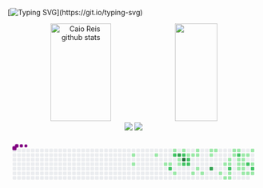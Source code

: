 

[![Typing SVG](https://readme-typing-svg.demolab.com?font=Pathway+Gothic+One&weight=600&size=35&duration=3000&pause=1000&color=20F70E&center=true&vCenter=true&width=1000&lines=Hi%2C+my+name+is+Calil!;I+have+22+years+old;I+graduating+information+systems;I+dream+to+become+a+developer;Welcome+to+my+profile!)](https://git.io/typing-svg)

<div align="center">  
  <img width="49%" height="195px" src="https://github-readme-stats.vercel.app/api?username=CBrandsDev&show_icons=true&count_private=true&hide_border=true&title_color=00BFFF&icon_color=00BFFF&text_color=c9d1d9&bg_color=0d1117" alt="Caio Reis github stats" /> 
  <img width="41%" height="195px" src="https://github-readme-stats.vercel.app/api/top-langs/?username=CBrandsDev&layout=compact&hide_border=true&title_color=00BFFF&text_color=87CEFA&bg_color=0d1117" />
</div>
  
<div align="center">
  <a href="cbrandao2001@gmail.com" ><img src = "https://img.shields.io/badge/Gmail-D14836?style=for-the-badge&logo=gmail&logoColor=white" Color=white" target="_blank"></a>
  <a href="https://www.linkedin.com/in/calil-brand%C3%A3o/" ><img src = "https://img.shields.io/badge/LinkedIn-0077B5?style=for-the-badge&logo=linkedin&logoColor=white" target="_blank"></a>
    
    
</div>


<svg viewBox="-16 -32 880 192" width="880" height="192" xmlns="http://www.w3.org/2000/svg"><style>@keyframes c0{12.32%{fill:var(--c1)}12.34%,to{fill:var(--ce)}}@keyframes c1{13.21%{fill:var(--c1)}13.23%,to{fill:var(--ce)}}@keyframes c2{30.39%{fill:var(--c1)}30.41%,to{fill:var(--ce)}}@keyframes c3{16.29%{fill:var(--c1)}16.31%,to{fill:var(--ce)}}@keyframes c4{16.73%{fill:var(--c1)}16.75%,to{fill:var(--ce)}}@keyframes c5{70.92%{fill:var(--c2)}70.94%,to{fill:var(--ce)}}@keyframes c6{28.18%{fill:var(--c1)}28.2%,to{fill:var(--ce)}}@keyframes c7{69.15%{fill:var(--c2)}69.17%,to{fill:var(--ce)}}@keyframes c8{19.81%{fill:var(--c1)}19.83%,to{fill:var(--ce)}}@keyframes c9{74%{fill:var(--c3)}74.02%,to{fill:var(--ce)}}@keyframes ca{18.05%{fill:var(--c1)}18.07%,to{fill:var(--ce)}}@keyframes cb{17.61%{fill:var(--c1)}17.63%,to{fill:var(--ce)}}@keyframes cc{27.3%{fill:var(--c1)}27.32%,to{fill:var(--ce)}}@keyframes cd{67.39%{fill:var(--c2)}67.41%,to{fill:var(--ce)}}@keyframes ce{81.93%{fill:var(--c4)}81.95%,to{fill:var(--ce)}}@keyframes cf{72.68%{fill:var(--c2)}72.7%,to{fill:var(--ce)}}@keyframes cg{26.42%{fill:var(--c1)}26.44%,to{fill:var(--ce)}}@keyframes ch{66.51%{fill:var(--c2)}66.53%,to{fill:var(--ce)}}@keyframes ci{66.07%{fill:var(--c2)}66.09%,to{fill:var(--ce)}}@keyframes cj{25.98%{fill:var(--c1)}26%,to{fill:var(--ce)}}@keyframes ck{21.58%{fill:var(--c1)}21.6%,to{fill:var(--ce)}}@keyframes cl{25.1%{fill:var(--c1)}25.12%,to{fill:var(--ce)}}@keyframes cm{24.66%{fill:var(--c1)}24.68%,to{fill:var(--ce)}}@keyframes cn{23.34%{fill:var(--c1)}23.36%,to{fill:var(--ce)}}@keyframes co{22.46%{fill:var(--c1)}22.48%,to{fill:var(--ce)}}@keyframes cp{36.11%{fill:var(--c1)}36.13%,to{fill:var(--ce)}}@keyframes cq{37.43%{fill:var(--c1)}37.45%,to{fill:var(--ce)}}@keyframes cr{78.4%{fill:var(--c3)}78.42%,to{fill:var(--ce)}}@keyframes cs{36.55%{fill:var(--c1)}36.57%,to{fill:var(--ce)}}@keyframes ct{41.84%{fill:var(--c1)}41.86%,to{fill:var(--ce)}}@keyframes cu{40.52%{fill:var(--c1)}40.54%,to{fill:var(--ce)}}@keyframes cv{43.6%{fill:var(--c1)}43.62%,to{fill:var(--ce)}}@keyframes cw{39.64%{fill:var(--c1)}39.66%,to{fill:var(--ce)}}@keyframes cx{40.08%{fill:var(--c1)}40.1%,to{fill:var(--ce)}}@keyframes cy{61.66%{fill:var(--c2)}61.68%,to{fill:var(--ce)}}@keyframes cz{42.72%{fill:var(--c1)}42.74%,to{fill:var(--ce)}}@keyframes c10{43.16%{fill:var(--c1)}43.18%,to{fill:var(--ce)}}@keyframes c11{55.94%{fill:var(--c1)}55.96%,to{fill:var(--ce)}}@keyframes c12{55.5%{fill:var(--c1)}55.52%,to{fill:var(--ce)}}@keyframes c13{56.38%{fill:var(--c1)}56.4%,to{fill:var(--ce)}}@keyframes c14{56.82%{fill:var(--c2)}56.84%,to{fill:var(--ce)}}@keyframes c15{51.97%{fill:var(--c1)}51.99%,to{fill:var(--ce)}}@keyframes c16{52.41%{fill:var(--c1)}52.43%,to{fill:var(--ce)}}@keyframes c17{53.73%{fill:var(--c1)}53.75%,to{fill:var(--ce)}}@keyframes c18{51.09%{fill:var(--c1)}51.11%,to{fill:var(--ce)}}@keyframes c19{51.53%{fill:var(--c1)}51.55%,to{fill:var(--ce)}}@keyframes c1a{52.85%{fill:var(--c1)}52.87%,to{fill:var(--ce)}}@keyframes c1b{53.29%{fill:var(--c1)}53.31%,to{fill:var(--ce)}}@keyframes c1c{45.8%{fill:var(--c1)}45.82%,to{fill:var(--ce)}}@keyframes c1d{50.65%{fill:var(--c1)}50.67%,to{fill:var(--ce)}}@keyframes c1e{58.58%{fill:var(--c2)}58.6%,to{fill:var(--ce)}}@keyframes c1f{46.25%{fill:var(--c1)}46.27%,to{fill:var(--ce)}}@keyframes c1g{49.77%{fill:var(--c1)}49.79%,to{fill:var(--ce)}}@keyframes c1h{48.45%{fill:var(--c1)}48.47%,to{fill:var(--ce)}}@keyframes c1i{59.46%{fill:var(--c2)}59.48%,to{fill:var(--ce)}}@keyframes c1j{46.69%{fill:var(--c1)}46.71%,to{fill:var(--ce)}}@keyframes u0{12.32%{transform:scale(0,1)}12.34%,13.21%{transform:scale(.02,1)}13.23%,16.29%{transform:scale(.05,1)}16.31%,16.73%{transform:scale(.07,1)}16.75%,17.61%{transform:scale(.09,1)}17.63%,18.05%{transform:scale(.12,1)}18.07%,19.81%{transform:scale(.14,1)}19.83%,21.58%{transform:scale(.16,1)}21.6%,22.46%{transform:scale(.19,1)}22.48%,23.34%{transform:scale(.21,1)}23.36%,24.66%{transform:scale(.23,1)}24.68%,25.1%{transform:scale(.26,1)}25.12%,25.98%{transform:scale(.28,1)}26%,26.42%{transform:scale(.3,1)}26.44%,27.3%{transform:scale(.33,1)}27.32%,28.18%{transform:scale(.35,1)}28.2%,30.39%{transform:scale(.37,1)}30.41%,36.11%{transform:scale(.4,1)}36.13%,36.55%{transform:scale(.42,1)}36.57%,37.43%{transform:scale(.44,1)}37.45%,39.64%{transform:scale(.47,1)}39.66%,40.08%{transform:scale(.49,1)}40.1%,40.52%{transform:scale(.51,1)}40.54%,41.84%{transform:scale(.53,1)}41.86%,42.72%{transform:scale(.56,1)}42.74%,43.16%{transform:scale(.58,1)}43.18%,43.6%{transform:scale(.6,1)}43.62%,45.8%{transform:scale(.63,1)}45.82%,46.25%{transform:scale(.65,1)}46.27%,46.69%{transform:scale(.67,1)}46.71%,48.45%{transform:scale(.7,1)}48.47%,49.77%{transform:scale(.72,1)}49.79%,50.65%{transform:scale(.74,1)}50.67%,51.09%{transform:scale(.77,1)}51.11%,51.53%{transform:scale(.79,1)}51.55%,51.97%{transform:scale(.81,1)}51.99%,52.41%{transform:scale(.84,1)}52.43%,52.85%{transform:scale(.86,1)}52.87%,53.29%{transform:scale(.88,1)}53.31%,53.73%{transform:scale(.91,1)}53.75%,55.5%{transform:scale(.93,1)}55.52%,55.94%{transform:scale(.95,1)}55.96%,56.38%{transform:scale(.98,1)}56.4%,to{transform:scale(1,1)}}@keyframes u1{56.82%{transform:scale(0,1)}56.84%,58.58%{transform:scale(.1,1)}58.6%,59.46%{transform:scale(.2,1)}59.48%,61.66%{transform:scale(.3,1)}61.68%,66.07%{transform:scale(.4,1)}66.09%,66.51%{transform:scale(.5,1)}66.53%,67.39%{transform:scale(.6,1)}67.41%,69.15%{transform:scale(.7,1)}69.17%,70.92%{transform:scale(.8,1)}70.94%,72.68%{transform:scale(.9,1)}72.7%,to{transform:scale(1,1)}}@keyframes u2{74%{transform:scale(0,1)}74.02%,78.4%{transform:scale(.5,1)}78.42%,to{transform:scale(1,1)}}@keyframes u3{81.93%{transform:scale(0,1)}81.95%,to{transform:scale(1,1)}}@keyframes s0{0%,99.56%{transform:translate(0,-16px)}.44%{transform:translate(0,0)}11.89%{transform:translate(416px,0)}13.22%{transform:translate(416px,48px)}17.62%,73.13%{transform:translate(576px,48px)}18.06%{transform:translate(576px,32px)}18.5%{transform:translate(560px,32px)}19.82%{transform:translate(560px,80px)}22.47%{transform:translate(656px,80px)}22.91%{transform:translate(656px,64px)}23.35%{transform:translate(640px,64px)}25.11%{transform:translate(640px,0)}25.55%{transform:translate(624px,0)}25.99%{transform:translate(624px,16px)}26.43%,66.96%{transform:translate(608px,16px)}26.87%{transform:translate(608px,0)}29.96%{transform:translate(496px,0)}30.4%{transform:translate(496px,16px)}31.72%,69.6%{transform:translate(544px,16px)}32.16%{transform:translate(544px,0)}36.56%{transform:translate(704px,0)}37%{transform:translate(704px,16px)}37.44%,77.09%{transform:translate(688px,16px)}37.89%{transform:translate(688px,32px)}39.65%{transform:translate(752px,32px)}40.09%,62.11%{transform:translate(752px,48px)}40.97%{transform:translate(720px,48px)}41.85%{transform:translate(720px,80px)}42.73%{transform:translate(752px,80px)}43.17%{transform:translate(752px,96px)}43.61%{transform:translate(736px,96px)}44.05%{transform:translate(736px,80px)}47.14%{transform:translate(848px,80px)}48.02%{transform:translate(848px,48px)}48.46%,59.03%{transform:translate(832px,48px)}49.78%{transform:translate(832px,0)}50.22%{transform:translate(816px,0)}50.66%,57.71%{transform:translate(816px,16px)}51.1%{transform:translate(800px,16px)}51.54%{transform:translate(800px,32px)}51.98%,54.63%{transform:translate(784px,32px)}52.42%{transform:translate(784px,48px)}52.86%{transform:translate(800px,48px)}53.3%{transform:translate(800px,64px)}53.74%{transform:translate(784px,64px)}55.07%{transform:translate(768px,32px)}55.95%{transform:translate(768px,0)}56.39%{transform:translate(784px,0)}56.83%{transform:translate(784px,16px)}58.59%{transform:translate(816px,48px)}59.47%{transform:translate(832px,64px)}61.67%{transform:translate(752px,64px)}66.08%{transform:translate(608px,48px)}67.4%{transform:translate(592px,16px)}67.84%{transform:translate(592px,0)}68.72%{transform:translate(560px,0)}69.16%{transform:translate(560px,16px)}70.93%{transform:translate(544px,64px)}72.25%{transform:translate(592px,64px)}72.69%{transform:translate(592px,48px)}74.01%{transform:translate(576px,16px)}78.41%{transform:translate(688px,64px)}78.85%{transform:translate(672px,64px)}79.74%{transform:translate(672px,32px)}96.48%{transform:translate(64px,32px)}96.92%{transform:translate(64px,16px)}97.36%{transform:translate(48px,16px)}98.24%{transform:translate(48px,-16px)}}@keyframes s1{0%,99.56%{transform:translate(16px,-16px)}.44%{transform:translate(0,-16px)}.88%{transform:translate(0,0)}12.33%{transform:translate(416px,0)}13.66%{transform:translate(416px,48px)}18.06%,73.57%{transform:translate(576px,48px)}18.5%{transform:translate(576px,32px)}18.94%{transform:translate(560px,32px)}20.26%{transform:translate(560px,80px)}22.91%{transform:translate(656px,80px)}23.35%{transform:translate(656px,64px)}23.79%{transform:translate(640px,64px)}25.55%{transform:translate(640px,0)}25.99%{transform:translate(624px,0)}26.43%{transform:translate(624px,16px)}26.87%,67.4%{transform:translate(608px,16px)}27.31%{transform:translate(608px,0)}30.4%{transform:translate(496px,0)}30.84%{transform:translate(496px,16px)}32.16%,70.04%{transform:translate(544px,16px)}32.6%{transform:translate(544px,0)}37%{transform:translate(704px,0)}37.44%{transform:translate(704px,16px)}37.89%,77.53%{transform:translate(688px,16px)}38.33%{transform:translate(688px,32px)}40.09%{transform:translate(752px,32px)}40.53%,62.56%{transform:translate(752px,48px)}41.41%{transform:translate(720px,48px)}42.29%{transform:translate(720px,80px)}43.17%{transform:translate(752px,80px)}43.61%{transform:translate(752px,96px)}44.05%{transform:translate(736px,96px)}44.49%{transform:translate(736px,80px)}47.58%{transform:translate(848px,80px)}48.46%{transform:translate(848px,48px)}48.9%,59.47%{transform:translate(832px,48px)}50.22%{transform:translate(832px,0)}50.66%{transform:translate(816px,0)}51.1%,58.15%{transform:translate(816px,16px)}51.54%{transform:translate(800px,16px)}51.98%{transform:translate(800px,32px)}52.42%,55.07%{transform:translate(784px,32px)}52.86%{transform:translate(784px,48px)}53.3%{transform:translate(800px,48px)}53.74%{transform:translate(800px,64px)}54.19%{transform:translate(784px,64px)}55.51%{transform:translate(768px,32px)}56.39%{transform:translate(768px,0)}56.83%{transform:translate(784px,0)}57.27%{transform:translate(784px,16px)}59.03%{transform:translate(816px,48px)}59.91%{transform:translate(832px,64px)}62.11%{transform:translate(752px,64px)}66.52%{transform:translate(608px,48px)}67.84%{transform:translate(592px,16px)}68.28%{transform:translate(592px,0)}69.16%{transform:translate(560px,0)}69.6%{transform:translate(560px,16px)}71.37%{transform:translate(544px,64px)}72.69%{transform:translate(592px,64px)}73.13%{transform:translate(592px,48px)}74.45%{transform:translate(576px,16px)}78.85%{transform:translate(688px,64px)}79.3%{transform:translate(672px,64px)}80.18%{transform:translate(672px,32px)}96.92%{transform:translate(64px,32px)}97.36%{transform:translate(64px,16px)}97.8%{transform:translate(48px,16px)}98.68%{transform:translate(48px,-16px)}}@keyframes s2{0%,99.56%{transform:translate(32px,-16px)}.88%{transform:translate(0,-16px)}1.32%{transform:translate(0,0)}12.78%{transform:translate(416px,0)}14.1%{transform:translate(416px,48px)}18.5%,74.01%{transform:translate(576px,48px)}18.94%{transform:translate(576px,32px)}19.38%{transform:translate(560px,32px)}20.7%{transform:translate(560px,80px)}23.35%{transform:translate(656px,80px)}23.79%{transform:translate(656px,64px)}24.23%{transform:translate(640px,64px)}25.99%{transform:translate(640px,0)}26.43%{transform:translate(624px,0)}26.87%{transform:translate(624px,16px)}27.31%,67.84%{transform:translate(608px,16px)}27.75%{transform:translate(608px,0)}30.84%{transform:translate(496px,0)}31.28%{transform:translate(496px,16px)}32.6%,70.48%{transform:translate(544px,16px)}33.04%{transform:translate(544px,0)}37.44%{transform:translate(704px,0)}37.89%{transform:translate(704px,16px)}38.33%,77.97%{transform:translate(688px,16px)}38.77%{transform:translate(688px,32px)}40.53%{transform:translate(752px,32px)}40.97%,63%{transform:translate(752px,48px)}41.85%{transform:translate(720px,48px)}42.73%{transform:translate(720px,80px)}43.61%{transform:translate(752px,80px)}44.05%{transform:translate(752px,96px)}44.49%{transform:translate(736px,96px)}44.93%{transform:translate(736px,80px)}48.02%{transform:translate(848px,80px)}48.9%{transform:translate(848px,48px)}49.34%,59.91%{transform:translate(832px,48px)}50.66%{transform:translate(832px,0)}51.1%{transform:translate(816px,0)}51.54%,58.59%{transform:translate(816px,16px)}51.98%{transform:translate(800px,16px)}52.42%{transform:translate(800px,32px)}52.86%,55.51%{transform:translate(784px,32px)}53.3%{transform:translate(784px,48px)}53.74%{transform:translate(800px,48px)}54.19%{transform:translate(800px,64px)}54.63%{transform:translate(784px,64px)}55.95%{transform:translate(768px,32px)}56.83%{transform:translate(768px,0)}57.27%{transform:translate(784px,0)}57.71%{transform:translate(784px,16px)}59.47%{transform:translate(816px,48px)}60.35%{transform:translate(832px,64px)}62.56%{transform:translate(752px,64px)}66.96%{transform:translate(608px,48px)}68.28%{transform:translate(592px,16px)}68.72%{transform:translate(592px,0)}69.6%{transform:translate(560px,0)}70.04%{transform:translate(560px,16px)}71.81%{transform:translate(544px,64px)}73.13%{transform:translate(592px,64px)}73.57%{transform:translate(592px,48px)}74.89%{transform:translate(576px,16px)}79.3%{transform:translate(688px,64px)}79.74%{transform:translate(672px,64px)}80.62%{transform:translate(672px,32px)}97.36%{transform:translate(64px,32px)}97.8%{transform:translate(64px,16px)}98.24%{transform:translate(48px,16px)}99.12%{transform:translate(48px,-16px)}}@keyframes s3{0%,99.56%{transform:translate(48px,-16px)}1.32%{transform:translate(0,-16px)}1.76%{transform:translate(0,0)}13.22%{transform:translate(416px,0)}14.54%{transform:translate(416px,48px)}18.94%,74.45%{transform:translate(576px,48px)}19.38%{transform:translate(576px,32px)}19.82%{transform:translate(560px,32px)}21.15%{transform:translate(560px,80px)}23.79%{transform:translate(656px,80px)}24.23%{transform:translate(656px,64px)}24.67%{transform:translate(640px,64px)}26.43%{transform:translate(640px,0)}26.87%{transform:translate(624px,0)}27.31%{transform:translate(624px,16px)}27.75%,68.28%{transform:translate(608px,16px)}28.19%{transform:translate(608px,0)}31.28%{transform:translate(496px,0)}31.72%{transform:translate(496px,16px)}33.04%,70.93%{transform:translate(544px,16px)}33.48%{transform:translate(544px,0)}37.89%{transform:translate(704px,0)}38.33%{transform:translate(704px,16px)}38.77%,78.41%{transform:translate(688px,16px)}39.21%{transform:translate(688px,32px)}40.97%{transform:translate(752px,32px)}41.41%,63.44%{transform:translate(752px,48px)}42.29%{transform:translate(720px,48px)}43.17%{transform:translate(720px,80px)}44.05%{transform:translate(752px,80px)}44.49%{transform:translate(752px,96px)}44.93%{transform:translate(736px,96px)}45.37%{transform:translate(736px,80px)}48.46%{transform:translate(848px,80px)}49.34%{transform:translate(848px,48px)}49.78%,60.35%{transform:translate(832px,48px)}51.1%{transform:translate(832px,0)}51.54%{transform:translate(816px,0)}51.98%,59.03%{transform:translate(816px,16px)}52.42%{transform:translate(800px,16px)}52.86%{transform:translate(800px,32px)}53.3%,55.95%{transform:translate(784px,32px)}53.74%{transform:translate(784px,48px)}54.19%{transform:translate(800px,48px)}54.63%{transform:translate(800px,64px)}55.07%{transform:translate(784px,64px)}56.39%{transform:translate(768px,32px)}57.27%{transform:translate(768px,0)}57.71%{transform:translate(784px,0)}58.15%{transform:translate(784px,16px)}59.91%{transform:translate(816px,48px)}60.79%{transform:translate(832px,64px)}63%{transform:translate(752px,64px)}67.4%{transform:translate(608px,48px)}68.72%{transform:translate(592px,16px)}69.16%{transform:translate(592px,0)}70.04%{transform:translate(560px,0)}70.48%{transform:translate(560px,16px)}72.25%{transform:translate(544px,64px)}73.57%{transform:translate(592px,64px)}74.01%{transform:translate(592px,48px)}75.33%{transform:translate(576px,16px)}79.74%{transform:translate(688px,64px)}80.18%{transform:translate(672px,64px)}81.06%{transform:translate(672px,32px)}97.8%{transform:translate(64px,32px)}98.24%{transform:translate(64px,16px)}98.68%{transform:translate(48px,16px)}}:root{--cb:#1b1f230a;--cs:purple;--ce:#ebedf0;--c0:#ebedf0;--c1:#9be9a8;--c2:#40c463;--c3:#30a14e;--c4:#216e39}@media (prefers-color-scheme:dark){:root{--cb:#1b1f230a;--cs:purple;--ce:#161b22;--c1:#01311f;--c2:#034525;--c3:#0f6d31;--c4:#00c647}}.c{shape-rendering:geometricPrecision;rx:2;ry:2;fill:var(--ce);stroke-width:1px;stroke:var(--cb);animation:none 22700ms linear infinite}.c.c0,.c.c1{fill:var(--c1);animation-name:c0}.c.c1{animation-name:c1}.c.c2,.c.c3,.c.c4{fill:var(--c1);animation-name:c2}.c.c3,.c.c4{animation-name:c3}.c.c4{animation-name:c4}.c.c5{fill:var(--c2);animation-name:c5}.c.c6{fill:var(--c1);animation-name:c6}.c.c7{fill:var(--c2);animation-name:c7}.c.c8{fill:var(--c1);animation-name:c8}.c.c9{fill:var(--c3);animation-name:c9}.c.ca,.c.cb,.c.cc{fill:var(--c1);animation-name:ca}.c.cb,.c.cc{animation-name:cb}.c.cc{animation-name:cc}.c.cd{fill:var(--c2);animation-name:cd}.c.ce{fill:var(--c4);animation-name:ce}.c.cf{fill:var(--c2);animation-name:cf}.c.cg{fill:var(--c1);animation-name:cg}.c.ch,.c.ci{fill:var(--c2);animation-name:ch}.c.ci{animation-name:ci}.c.cj,.c.ck{fill:var(--c1);animation-name:cj}.c.ck{animation-name:ck}.c.cl,.c.cm,.c.cn{fill:var(--c1);animation-name:cl}.c.cm,.c.cn{animation-name:cm}.c.cn{animation-name:cn}.c.co,.c.cp,.c.cq{fill:var(--c1);animation-name:co}.c.cp,.c.cq{animation-name:cp}.c.cq{animation-name:cq}.c.cr{fill:var(--c3);animation-name:cr}.c.cs,.c.ct,.c.cu{fill:var(--c1);animation-name:cs}.c.ct,.c.cu{animation-name:ct}.c.cu{animation-name:cu}.c.cv,.c.cw,.c.cx{fill:var(--c1);animation-name:cv}.c.cw,.c.cx{animation-name:cw}.c.cx{animation-name:cx}.c.cy{fill:var(--c2);animation-name:cy}.c.c10,.c.cz{fill:var(--c1);animation-name:cz}.c.c10{animation-name:c10}.c.c11,.c.c12,.c.c13{fill:var(--c1);animation-name:c11}.c.c12,.c.c13{animation-name:c12}.c.c13{animation-name:c13}.c.c14{fill:var(--c2);animation-name:c14}.c.c15,.c.c16,.c.c17{fill:var(--c1);animation-name:c15}.c.c16,.c.c17{animation-name:c16}.c.c17{animation-name:c17}.c.c18,.c.c19,.c.c1a{fill:var(--c1);animation-name:c18}.c.c19,.c.c1a{animation-name:c19}.c.c1a{animation-name:c1a}.c.c1b,.c.c1c,.c.c1d{fill:var(--c1);animation-name:c1b}.c.c1c,.c.c1d{animation-name:c1c}.c.c1d{animation-name:c1d}.c.c1e{fill:var(--c2);animation-name:c1e}.c.c1f,.c.c1g,.c.c1h{fill:var(--c1);animation-name:c1f}.c.c1g,.c.c1h{animation-name:c1g}.c.c1h{animation-name:c1h}.c.c1i{fill:var(--c2);animation-name:c1i}.c.c1j{fill:var(--c1);animation-name:c1j}.s,.u{animation:none linear 22700ms infinite}.u,.u.u0{transform-origin:0 0}.u{transform:scale(0,1)}.u.u0{fill:var(--c1);animation-name:u0}.u.u1{fill:var(--c2);animation-name:u1;transform-origin:651.1px 0}.u.u2{fill:var(--c3);animation-name:u2;transform-origin:802.6px 0}.u.u3{fill:var(--c4);animation-name:u3;transform-origin:832.9px 0}.s{shape-rendering:geometricPrecision;fill:var(--cs)}.s.s0{transform:translate(0,-16px);animation-name:s0}.s.s1{transform:translate(16px,-16px);animation-name:s1}.s.s2{transform:translate(32px,-16px);animation-name:s2}.s.s3{transform:translate(48px,-16px);animation-name:s3}</style><rect class="c" x="2" y="2" width="12" height="12"/><rect class="c" x="2" y="18" width="12" height="12"/><rect class="c" x="2" y="34" width="12" height="12"/><rect class="c" x="2" y="50" width="12" height="12"/><rect class="c" x="2" y="66" width="12" height="12"/><rect class="c" x="2" y="82" width="12" height="12"/><rect class="c" x="2" y="98" width="12" height="12"/><rect class="c" x="18" y="2" width="12" height="12"/><rect class="c" x="18" y="18" width="12" height="12"/><rect class="c" x="18" y="34" width="12" height="12"/><rect class="c" x="18" y="50" width="12" height="12"/><rect class="c" x="18" y="66" width="12" height="12"/><rect class="c" x="18" y="82" width="12" height="12"/><rect class="c" x="18" y="98" width="12" height="12"/><rect class="c" x="34" y="2" width="12" height="12"/><rect class="c" x="34" y="18" width="12" height="12"/><rect class="c" x="34" y="34" width="12" height="12"/><rect class="c" x="34" y="50" width="12" height="12"/><rect class="c" x="34" y="66" width="12" height="12"/><rect class="c" x="34" y="82" width="12" height="12"/><rect class="c" x="34" y="98" width="12" height="12"/><rect class="c" x="50" y="2" width="12" height="12"/><rect class="c" x="50" y="18" width="12" height="12"/><rect class="c" x="50" y="34" width="12" height="12"/><rect class="c" x="50" y="50" width="12" height="12"/><rect class="c" x="50" y="66" width="12" height="12"/><rect class="c" x="50" y="82" width="12" height="12"/><rect class="c" x="50" y="98" width="12" height="12"/><rect class="c" x="66" y="2" width="12" height="12"/><rect class="c" x="66" y="18" width="12" height="12"/><rect class="c" x="66" y="34" width="12" height="12"/><rect class="c" x="66" y="50" width="12" height="12"/><rect class="c" x="66" y="66" width="12" height="12"/><rect class="c" x="66" y="82" width="12" height="12"/><rect class="c" x="66" y="98" width="12" height="12"/><rect class="c" x="82" y="2" width="12" height="12"/><rect class="c" x="82" y="18" width="12" height="12"/><rect class="c" x="82" y="34" width="12" height="12"/><rect class="c" x="82" y="50" width="12" height="12"/><rect class="c" x="82" y="66" width="12" height="12"/><rect class="c" x="82" y="82" width="12" height="12"/><rect class="c" x="82" y="98" width="12" height="12"/><rect class="c" x="98" y="2" width="12" height="12"/><rect class="c" x="98" y="18" width="12" height="12"/><rect class="c" x="98" y="34" width="12" height="12"/><rect class="c" x="98" y="50" width="12" height="12"/><rect class="c" x="98" y="66" width="12" height="12"/><rect class="c" x="98" y="82" width="12" height="12"/><rect class="c" x="98" y="98" width="12" height="12"/><rect class="c" x="114" y="2" width="12" height="12"/><rect class="c" x="114" y="18" width="12" height="12"/><rect class="c" x="114" y="34" width="12" height="12"/><rect class="c" x="114" y="50" width="12" height="12"/><rect class="c" x="114" y="66" width="12" height="12"/><rect class="c" x="114" y="82" width="12" height="12"/><rect class="c" x="114" y="98" width="12" height="12"/><rect class="c" x="130" y="2" width="12" height="12"/><rect class="c" x="130" y="18" width="12" height="12"/><rect class="c" x="130" y="34" width="12" height="12"/><rect class="c" x="130" y="50" width="12" height="12"/><rect class="c" x="130" y="66" width="12" height="12"/><rect class="c" x="130" y="82" width="12" height="12"/><rect class="c" x="130" y="98" width="12" height="12"/><rect class="c" x="146" y="2" width="12" height="12"/><rect class="c" x="146" y="18" width="12" height="12"/><rect class="c" x="146" y="34" width="12" height="12"/><rect class="c" x="146" y="50" width="12" height="12"/><rect class="c" x="146" y="66" width="12" height="12"/><rect class="c" x="146" y="82" width="12" height="12"/><rect class="c" x="146" y="98" width="12" height="12"/><rect class="c" x="162" y="2" width="12" height="12"/><rect class="c" x="162" y="18" width="12" height="12"/><rect class="c" x="162" y="34" width="12" height="12"/><rect class="c" x="162" y="50" width="12" height="12"/><rect class="c" x="162" y="66" width="12" height="12"/><rect class="c" x="162" y="82" width="12" height="12"/><rect class="c" x="162" y="98" width="12" height="12"/><rect class="c" x="178" y="2" width="12" height="12"/><rect class="c" x="178" y="18" width="12" height="12"/><rect class="c" x="178" y="34" width="12" height="12"/><rect class="c" x="178" y="50" width="12" height="12"/><rect class="c" x="178" y="66" width="12" height="12"/><rect class="c" x="178" y="82" width="12" height="12"/><rect class="c" x="178" y="98" width="12" height="12"/><rect class="c" x="194" y="2" width="12" height="12"/><rect class="c" x="194" y="18" width="12" height="12"/><rect class="c" x="194" y="34" width="12" height="12"/><rect class="c" x="194" y="50" width="12" height="12"/><rect class="c" x="194" y="66" width="12" height="12"/><rect class="c" x="194" y="82" width="12" height="12"/><rect class="c" x="194" y="98" width="12" height="12"/><rect class="c" x="210" y="2" width="12" height="12"/><rect class="c" x="210" y="18" width="12" height="12"/><rect class="c" x="210" y="34" width="12" height="12"/><rect class="c" x="210" y="50" width="12" height="12"/><rect class="c" x="210" y="66" width="12" height="12"/><rect class="c" x="210" y="82" width="12" height="12"/><rect class="c" x="210" y="98" width="12" height="12"/><rect class="c" x="226" y="2" width="12" height="12"/><rect class="c" x="226" y="18" width="12" height="12"/><rect class="c" x="226" y="34" width="12" height="12"/><rect class="c" x="226" y="50" width="12" height="12"/><rect class="c" x="226" y="66" width="12" height="12"/><rect class="c" x="226" y="82" width="12" height="12"/><rect class="c" x="226" y="98" width="12" height="12"/><rect class="c" x="242" y="2" width="12" height="12"/><rect class="c" x="242" y="18" width="12" height="12"/><rect class="c" x="242" y="34" width="12" height="12"/><rect class="c" x="242" y="50" width="12" height="12"/><rect class="c" x="242" y="66" width="12" height="12"/><rect class="c" x="242" y="82" width="12" height="12"/><rect class="c" x="242" y="98" width="12" height="12"/><rect class="c" x="258" y="2" width="12" height="12"/><rect class="c" x="258" y="18" width="12" height="12"/><rect class="c" x="258" y="34" width="12" height="12"/><rect class="c" x="258" y="50" width="12" height="12"/><rect class="c" x="258" y="66" width="12" height="12"/><rect class="c" x="258" y="82" width="12" height="12"/><rect class="c" x="258" y="98" width="12" height="12"/><rect class="c" x="274" y="2" width="12" height="12"/><rect class="c" x="274" y="18" width="12" height="12"/><rect class="c" x="274" y="34" width="12" height="12"/><rect class="c" x="274" y="50" width="12" height="12"/><rect class="c" x="274" y="66" width="12" height="12"/><rect class="c" x="274" y="82" width="12" height="12"/><rect class="c" x="274" y="98" width="12" height="12"/><rect class="c" x="290" y="2" width="12" height="12"/><rect class="c" x="290" y="18" width="12" height="12"/><rect class="c" x="290" y="34" width="12" height="12"/><rect class="c" x="290" y="50" width="12" height="12"/><rect class="c" x="290" y="66" width="12" height="12"/><rect class="c" x="290" y="82" width="12" height="12"/><rect class="c" x="290" y="98" width="12" height="12"/><rect class="c" x="306" y="2" width="12" height="12"/><rect class="c" x="306" y="18" width="12" height="12"/><rect class="c" x="306" y="34" width="12" height="12"/><rect class="c" x="306" y="50" width="12" height="12"/><rect class="c" x="306" y="66" width="12" height="12"/><rect class="c" x="306" y="82" width="12" height="12"/><rect class="c" x="306" y="98" width="12" height="12"/><rect class="c" x="322" y="2" width="12" height="12"/><rect class="c" x="322" y="18" width="12" height="12"/><rect class="c" x="322" y="34" width="12" height="12"/><rect class="c" x="322" y="50" width="12" height="12"/><rect class="c" x="322" y="66" width="12" height="12"/><rect class="c" x="322" y="82" width="12" height="12"/><rect class="c" x="322" y="98" width="12" height="12"/><rect class="c" x="338" y="2" width="12" height="12"/><rect class="c" x="338" y="18" width="12" height="12"/><rect class="c" x="338" y="34" width="12" height="12"/><rect class="c" x="338" y="50" width="12" height="12"/><rect class="c" x="338" y="66" width="12" height="12"/><rect class="c" x="338" y="82" width="12" height="12"/><rect class="c" x="338" y="98" width="12" height="12"/><rect class="c" x="354" y="2" width="12" height="12"/><rect class="c" x="354" y="18" width="12" height="12"/><rect class="c" x="354" y="34" width="12" height="12"/><rect class="c" x="354" y="50" width="12" height="12"/><rect class="c" x="354" y="66" width="12" height="12"/><rect class="c" x="354" y="82" width="12" height="12"/><rect class="c" x="354" y="98" width="12" height="12"/><rect class="c" x="370" y="2" width="12" height="12"/><rect class="c" x="370" y="18" width="12" height="12"/><rect class="c" x="370" y="34" width="12" height="12"/><rect class="c" x="370" y="50" width="12" height="12"/><rect class="c" x="370" y="66" width="12" height="12"/><rect class="c" x="370" y="82" width="12" height="12"/><rect class="c" x="370" y="98" width="12" height="12"/><rect class="c" x="386" y="2" width="12" height="12"/><rect class="c" x="386" y="18" width="12" height="12"/><rect class="c" x="386" y="34" width="12" height="12"/><rect class="c" x="386" y="50" width="12" height="12"/><rect class="c" x="386" y="66" width="12" height="12"/><rect class="c" x="386" y="82" width="12" height="12"/><rect class="c" x="386" y="98" width="12" height="12"/><rect class="c" x="402" y="2" width="12" height="12"/><rect class="c" x="402" y="18" width="12" height="12"/><rect class="c" x="402" y="34" width="12" height="12"/><rect class="c" x="402" y="50" width="12" height="12"/><rect class="c" x="402" y="66" width="12" height="12"/><rect class="c" x="402" y="82" width="12" height="12"/><rect class="c" x="402" y="98" width="12" height="12"/><rect class="c" x="418" y="2" width="12" height="12"/><rect class="c c0" x="418" y="18" width="12" height="12"/><rect class="c" x="418" y="34" width="12" height="12"/><rect class="c c1" x="418" y="50" width="12" height="12"/><rect class="c" x="418" y="66" width="12" height="12"/><rect class="c" x="418" y="82" width="12" height="12"/><rect class="c" x="418" y="98" width="12" height="12"/><rect class="c" x="434" y="2" width="12" height="12"/><rect class="c" x="434" y="18" width="12" height="12"/><rect class="c" x="434" y="34" width="12" height="12"/><rect class="c" x="434" y="50" width="12" height="12"/><rect class="c" x="434" y="66" width="12" height="12"/><rect class="c" x="434" y="82" width="12" height="12"/><rect class="c" x="434" y="98" width="12" height="12"/><rect class="c" x="450" y="2" width="12" height="12"/><rect class="c" x="450" y="18" width="12" height="12"/><rect class="c" x="450" y="34" width="12" height="12"/><rect class="c" x="450" y="50" width="12" height="12"/><rect class="c" x="450" y="66" width="12" height="12"/><rect class="c" x="450" y="82" width="12" height="12"/><rect class="c" x="450" y="98" width="12" height="12"/><rect class="c" x="466" y="2" width="12" height="12"/><rect class="c" x="466" y="18" width="12" height="12"/><rect class="c" x="466" y="34" width="12" height="12"/><rect class="c" x="466" y="50" width="12" height="12"/><rect class="c" x="466" y="66" width="12" height="12"/><rect class="c" x="466" y="82" width="12" height="12"/><rect class="c" x="466" y="98" width="12" height="12"/><rect class="c" x="482" y="2" width="12" height="12"/><rect class="c" x="482" y="18" width="12" height="12"/><rect class="c" x="482" y="34" width="12" height="12"/><rect class="c" x="482" y="50" width="12" height="12"/><rect class="c" x="482" y="66" width="12" height="12"/><rect class="c" x="482" y="82" width="12" height="12"/><rect class="c" x="482" y="98" width="12" height="12"/><rect class="c" x="498" y="2" width="12" height="12"/><rect class="c c2" x="498" y="18" width="12" height="12"/><rect class="c" x="498" y="34" width="12" height="12"/><rect class="c" x="498" y="50" width="12" height="12"/><rect class="c" x="498" y="66" width="12" height="12"/><rect class="c" x="498" y="82" width="12" height="12"/><rect class="c" x="498" y="98" width="12" height="12"/><rect class="c" x="514" y="2" width="12" height="12"/><rect class="c" x="514" y="18" width="12" height="12"/><rect class="c" x="514" y="34" width="12" height="12"/><rect class="c" x="514" y="50" width="12" height="12"/><rect class="c" x="514" y="66" width="12" height="12"/><rect class="c" x="514" y="82" width="12" height="12"/><rect class="c" x="514" y="98" width="12" height="12"/><rect class="c" x="530" y="2" width="12" height="12"/><rect class="c" x="530" y="18" width="12" height="12"/><rect class="c" x="530" y="34" width="12" height="12"/><rect class="c c3" x="530" y="50" width="12" height="12"/><rect class="c" x="530" y="66" width="12" height="12"/><rect class="c" x="530" y="82" width="12" height="12"/><rect class="c" x="530" y="98" width="12" height="12"/><rect class="c" x="546" y="2" width="12" height="12"/><rect class="c" x="546" y="18" width="12" height="12"/><rect class="c" x="546" y="34" width="12" height="12"/><rect class="c c4" x="546" y="50" width="12" height="12"/><rect class="c c5" x="546" y="66" width="12" height="12"/><rect class="c" x="546" y="82" width="12" height="12"/><rect class="c" x="546" y="98" width="12" height="12"/><rect class="c c6" x="562" y="2" width="12" height="12"/><rect class="c c7" x="562" y="18" width="12" height="12"/><rect class="c" x="562" y="34" width="12" height="12"/><rect class="c" x="562" y="50" width="12" height="12"/><rect class="c" x="562" y="66" width="12" height="12"/><rect class="c c8" x="562" y="82" width="12" height="12"/><rect class="c" x="562" y="98" width="12" height="12"/><rect class="c" x="578" y="2" width="12" height="12"/><rect class="c c9" x="578" y="18" width="12" height="12"/><rect class="c ca" x="578" y="34" width="12" height="12"/><rect class="c cb" x="578" y="50" width="12" height="12"/><rect class="c" x="578" y="66" width="12" height="12"/><rect class="c" x="578" y="82" width="12" height="12"/><rect class="c" x="578" y="98" width="12" height="12"/><rect class="c cc" x="594" y="2" width="12" height="12"/><rect class="c cd" x="594" y="18" width="12" height="12"/><rect class="c ce" x="594" y="34" width="12" height="12"/><rect class="c cf" x="594" y="50" width="12" height="12"/><rect class="c" x="594" y="66" width="12" height="12"/><rect class="c" x="594" y="82" width="12" height="12"/><rect class="c" x="594" y="98" width="12" height="12"/><rect class="c" x="610" y="2" width="12" height="12"/><rect class="c cg" x="610" y="18" width="12" height="12"/><rect class="c ch" x="610" y="34" width="12" height="12"/><rect class="c ci" x="610" y="50" width="12" height="12"/><rect class="c" x="610" y="66" width="12" height="12"/><rect class="c" x="610" y="82" width="12" height="12"/><rect class="c" x="610" y="98" width="12" height="12"/><rect class="c" x="626" y="2" width="12" height="12"/><rect class="c cj" x="626" y="18" width="12" height="12"/><rect class="c" x="626" y="34" width="12" height="12"/><rect class="c" x="626" y="50" width="12" height="12"/><rect class="c" x="626" y="66" width="12" height="12"/><rect class="c ck" x="626" y="82" width="12" height="12"/><rect class="c" x="626" y="98" width="12" height="12"/><rect class="c cl" x="642" y="2" width="12" height="12"/><rect class="c cm" x="642" y="18" width="12" height="12"/><rect class="c" x="642" y="34" width="12" height="12"/><rect class="c" x="642" y="50" width="12" height="12"/><rect class="c cn" x="642" y="66" width="12" height="12"/><rect class="c" x="642" y="82" width="12" height="12"/><rect class="c" x="642" y="98" width="12" height="12"/><rect class="c" x="658" y="2" width="12" height="12"/><rect class="c" x="658" y="18" width="12" height="12"/><rect class="c" x="658" y="34" width="12" height="12"/><rect class="c" x="658" y="50" width="12" height="12"/><rect class="c" x="658" y="66" width="12" height="12"/><rect class="c co" x="658" y="82" width="12" height="12"/><rect class="c" x="658" y="98" width="12" height="12"/><rect class="c" x="674" y="2" width="12" height="12"/><rect class="c" x="674" y="18" width="12" height="12"/><rect class="c" x="674" y="34" width="12" height="12"/><rect class="c" x="674" y="50" width="12" height="12"/><rect class="c" x="674" y="66" width="12" height="12"/><rect class="c" x="674" y="82" width="12" height="12"/><rect class="c" x="674" y="98" width="12" height="12"/><rect class="c cp" x="690" y="2" width="12" height="12"/><rect class="c cq" x="690" y="18" width="12" height="12"/><rect class="c" x="690" y="34" width="12" height="12"/><rect class="c" x="690" y="50" width="12" height="12"/><rect class="c cr" x="690" y="66" width="12" height="12"/><rect class="c" x="690" y="82" width="12" height="12"/><rect class="c" x="690" y="98" width="12" height="12"/><rect class="c cs" x="706" y="2" width="12" height="12"/><rect class="c" x="706" y="18" width="12" height="12"/><rect class="c" x="706" y="34" width="12" height="12"/><rect class="c" x="706" y="50" width="12" height="12"/><rect class="c" x="706" y="66" width="12" height="12"/><rect class="c" x="706" y="82" width="12" height="12"/><rect class="c" x="706" y="98" width="12" height="12"/><rect class="c" x="722" y="2" width="12" height="12"/><rect class="c" x="722" y="18" width="12" height="12"/><rect class="c" x="722" y="34" width="12" height="12"/><rect class="c" x="722" y="50" width="12" height="12"/><rect class="c" x="722" y="66" width="12" height="12"/><rect class="c ct" x="722" y="82" width="12" height="12"/><rect class="c" x="722" y="98" width="12" height="12"/><rect class="c" x="738" y="2" width="12" height="12"/><rect class="c" x="738" y="18" width="12" height="12"/><rect class="c" x="738" y="34" width="12" height="12"/><rect class="c cu" x="738" y="50" width="12" height="12"/><rect class="c" x="738" y="66" width="12" height="12"/><rect class="c" x="738" y="82" width="12" height="12"/><rect class="c cv" x="738" y="98" width="12" height="12"/><rect class="c" x="754" y="2" width="12" height="12"/><rect class="c" x="754" y="18" width="12" height="12"/><rect class="c cw" x="754" y="34" width="12" height="12"/><rect class="c cx" x="754" y="50" width="12" height="12"/><rect class="c cy" x="754" y="66" width="12" height="12"/><rect class="c cz" x="754" y="82" width="12" height="12"/><rect class="c c10" x="754" y="98" width="12" height="12"/><rect class="c c11" x="770" y="2" width="12" height="12"/><rect class="c c12" x="770" y="18" width="12" height="12"/><rect class="c" x="770" y="34" width="12" height="12"/><rect class="c" x="770" y="50" width="12" height="12"/><rect class="c" x="770" y="66" width="12" height="12"/><rect class="c" x="770" y="82" width="12" height="12"/><rect class="c" x="770" y="98" width="12" height="12"/><rect class="c c13" x="786" y="2" width="12" height="12"/><rect class="c c14" x="786" y="18" width="12" height="12"/><rect class="c c15" x="786" y="34" width="12" height="12"/><rect class="c c16" x="786" y="50" width="12" height="12"/><rect class="c c17" x="786" y="66" width="12" height="12"/><rect class="c" x="786" y="82" width="12" height="12"/><rect class="c" x="786" y="98" width="12" height="12"/><rect class="c" x="802" y="2" width="12" height="12"/><rect class="c c18" x="802" y="18" width="12" height="12"/><rect class="c c19" x="802" y="34" width="12" height="12"/><rect class="c c1a" x="802" y="50" width="12" height="12"/><rect class="c c1b" x="802" y="66" width="12" height="12"/><rect class="c c1c" x="802" y="82" width="12" height="12"/><rect class="c" x="802" y="98" width="12" height="12"/><rect class="c" x="818" y="2" width="12" height="12"/><rect class="c c1d" x="818" y="18" width="12" height="12"/><rect class="c" x="818" y="34" width="12" height="12"/><rect class="c c1e" x="818" y="50" width="12" height="12"/><rect class="c" x="818" y="66" width="12" height="12"/><rect class="c c1f" x="818" y="82" width="12" height="12"/><rect class="c" x="818" y="98" width="12" height="12"/><rect class="c c1g" x="834" y="2" width="12" height="12"/><rect class="c" x="834" y="18" width="12" height="12"/><rect class="c" x="834" y="34" width="12" height="12"/><rect class="c c1h" x="834" y="50" width="12" height="12"/><rect class="c c1i" x="834" y="66" width="12" height="12"/><rect class="c c1j" x="834" y="82" width="12" height="12"/><rect class="u u0" height="12" width="651.7" x="0.0" y="144"/><rect class="u u1" height="12" width="152.0" x="651.1" y="144"/><rect class="u u2" height="12" width="30.9" x="802.6" y="144"/><rect class="u u3" height="12" width="15.7" x="832.9" y="144"/><rect class="s s0" x="0.8" y="0.8" width="14.4" height="14.4" rx="4.5" ry="4.5"/><rect class="s s1" x="1.8" y="1.8" width="12.3" height="12.3" rx="4.1" ry="4.1"/><rect class="s s2" x="2.6" y="2.6" width="10.8" height="10.8" rx="3.6" ry="3.6"/><rect class="s s3" x="3.0" y="3.0" width="9.9" height="9.9" rx="3.3" ry="3.3"/></svg>
